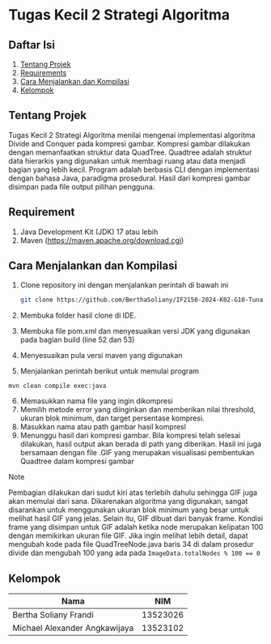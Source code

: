 # Tugas Kecil 2 Strategi Algoritma
## Daftar Isi
1. [Tentang Projek](#tentang-projek)
2. [Requirements](#requirement)
3. [Cara Menjalankan dan Kompilasi](#cara-menjalankan-dan-kompilasi)
4. [Kelompok](#kelompok)


## Tentang Projek
Tugas Kecil 2 Strategi Algoritma menilai mengenai implementasi algoritma Divide and Conquer pada kompresi gambar. Kompresi gambar dilakukan dengan memanfaatkan struktur data QuadTree. Quadtree adalah struktur data hierarkis yang digunakan untuk membagi ruang atau data menjadi bagian yang lebih kecil. Program adalah berbasis CLI dengan implementasi dengan bahasa Java, paradigma prosedural. Hasil dari kompresi gambar disimpan pada file output pilihan pengguna.

## Requirement
1. Java Development Kit (JDK) 17 atau lebih
2. Maven (https://maven.apache.org/download.cgi)

## Cara Menjalankan dan Kompilasi
1. Clone repository ini dengan menjalankan perintah di bawah ini
   ```sh
   git clone https://github.com/BerthaSoliany/IF2150-2024-K02-G10-Tunaz.git

2. Membuka folder hasil clone di IDE.

3. Membuka file pom.xml dan menyesuaikan versi JDK yang digunakan pada bagian build (line 52 dan 53)
4. Menyesuaikan pula versi maven yang digunakan
5. Menjalankan perintah berikut untuk memulai program
  ```
  mvn clean compile exec:java
  ```
6. Memasukkan nama file yang ingin dikompresi
7. Memilih metode error yang diinginkan dan memberikan nilai threshold, ukuran blok minimum, dan target persentase kompresi.
8. Masukkan nama atau path gambar hasil kompresl
9. Menunggu hasil dari kompresi gambar. Bila kompresi telah selesai dilakukan, hasil output akan berada di path yang diberikan. Hasil ini juga bersamaan dengan file .GIF yang merupakan visualisasi pembentukan Quadtree dalam kompresi gambar
> [!Note]
> Pembagian dilakukan dari sudut kiri atas terlebih dahulu sehingga GIF juga akan memulai dari sana. Dikarenakan algoritma yang digunakan, sangat disarankan untuk menggunakan ukuran blok minimum yang besar untuk melihat hasil GIF yang jelas. Selain itu, GIF dibuat dari banyak frame. Kondisi frame yang disimpan untuk GIF adalah ketika node merupakan kelipatan 100 dengan memikirkan ukuran file GIF. Jika ingin melihat lebih detail, dapat mengubah kode pada file QuadTreeNode.java baris 34 di dalam prosedur divide dan mengubah 100 yang ada pada `ImageData.totalNodes % 100 == 0`


## Kelompok
| Nama | NIM |
|-----|------|
| Bertha Soliany Frandi | 13523026 |
| Michael Alexander Angkawijaya | 13523102 |

